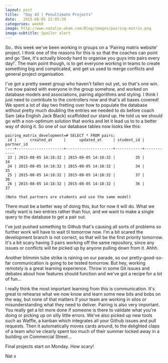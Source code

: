 ```yaml
---
layout: post
title:  "Day 43 | Penultimate Projects"
date:   2015-08-05 22:05:39
categories: week9
image: http://www.natalie-akam.com/Blog/images/pairing-matrix.png
image-subtitle: Spoiler alert
---
```


So.. this week we've been working in groups on a 'Pairing matrix website' project. I think one of the reasons for this is so that the coaches can point and go 'See, it's actually bloody hard to organise you guys into pairs every day!'. The main point though, is to get everyone working in teams to create something big and complicated, and get us used to merge conflicts and general project organisation. 

I've got a pretty sweet group who haven't fallen out yet, so that's one win. I've now paired with everyone in the group somehow, and worked on database models and associations, pairing algorithms and styling. I think I just need to contribute to the controllers now and that's all bases covered! We spent a lot of day two fretting over how to populate the database without pretty much doubling the entries we needed to do before coach Sam (aka English Jack Black) scaffolded our stand up. He told us we should go with a non-optimum solution that works and let it lead us to to a better way of doing it. So one of our database tables now looks like this:

    pairing_matrix_development=# SELECT * FROM pairs;
     id |      created_at     |      updated_at     | student_id | partner_id 
    ----+---------------------+---------------------+------------+------------
     23 | 2015-08-05 14:18:32 | 2015-08-05 14:18:32 |         35 |         34
     24 | 2015-08-05 14:18:32 | 2015-08-05 14:18:32 |         34 |         35
     25 | 2015-08-05 14:18:32 | 2015-08-05 14:18:32 |         37 |         36
     26 | 2015-08-05 14:18:32 | 2015-08-05 14:18:32 |         36 |         37

    (Note that partners are students and use the same model)

There must be a better way of doing this, but for now it will do. What we really want is two entries rather than four, and we want to make a single query to the database to get a pair out.

I've just pushed something to Github that's causing all sorts of problems so further work will have to wait til tomorrow now. I'm a bit scared the development branch is not correct, so that will be the first priority tomorrow. It's a bit scary having 3 pairs working off the same repository, since any issues or conflicts will be picked up by anyone pulling down from it. Ahhh. 

Another blimmin tube strike is raining on our parade, so our pretty-good-so-far communication is going to be tested tomorrow. But hey, working remotely is a great learning experience. Throw in some Git issues and debates about how features should function and we've got a recipe for a lot of fun...

I really think the most important learning from this is communication. It's great to rehearse what we now know and learn some new bits and bobs on the way, but none of that matters if your team are working in silos or misunderstanding what they need to deliver. Pairing is also very important. You really get a lot more done if someone is there to validate what you're doing or picking up on silly little errors. We've also picked up new tools such as Waffle, a kanban which integrates all your Github issues and pull requests. Then it automatically moves cards around, to the delighted claps of a team who've clearly spent too much of their summer locked away in a building on Commercial Street...

Final projects start on Monday. How scary!

Nat x
